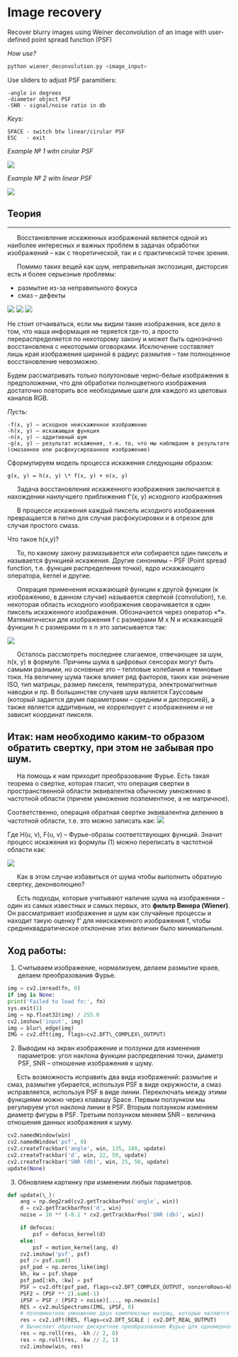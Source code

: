 ﻿

# Image recovery
Recover blurry images using Weiner deconvolution of an image with user-defined point spread function (PSF)

*How use?*
```python
python wiener_deconvolution.py <image_input>
``` 
Use sliders to adjust PSF paramitiers:

    -angle in degrees 
    -diameter object PSF
    -SNR - signal/noise ratio in db

 *Keys:*
    
    SPACE - switch btw linear/cirular PSF
    ESC   - exit

*Example № 1 witn cirular PSF*

![](picture_for_readme/circle_gif.gif)

*Example № 2 witn linear PSF*

![](picture_for_readme/line_gif.gif)

## Теория
---

`	`Восстановление искаженных изображений является одной из наиболее интересных и важных проблем в задачах обработки изображений – как с теоретической, так и с практической точек зрения. 

`	`Помимо таких вещей как шум, неправильная экспозиция, дисторсия есть и более серьезные проблемы: 

- размытие из-за неправильного фокуса  
- смаз – дефекты

![](picture_for_readme/1.png) 
![](picture_for_readme/2.png)
![](picture_for_readme/3.png)

Не стоит отчаиваться, если мы видим такие изображения, все дело в том, что наша информация не теряется где-то, а просто перераспределяется по некоторому закону и может быть однозначно восстановлена с некоторыми оговорками. Исключение составляет лишь края изображения шириной в радиус размытия – там полноценное восстановление невозможно.

Будем рассматривать только полутоновые черно-белые изображения в предположении, что для обработки полноцветного изображения достаточно повторить все необходимые шаги для каждого из цветовых каналов RGB.

*Пусть:*

    -f(x, y) – исходное неискаженное изображение
    -h(x, y) – искажающая функция
    -n(x, y) – аддитивный шум
    -g(x, y) – результат искажения, т.е. то, что мы наблюдаем в результате (смазанное или расфокусированное изображение)

Сформулируем модель процесса искажения следующим образом:

    g(x, y) = h(x, y) \* f(x, y) + n(x, y) 

`	`Задача восстановления искаженного изображения заключается в нахождении наилучшего приближения f'(x, y) исходного изображения

`	`В процессе искажения каждый пиксель исходного изображения превращается в пятно для случая расфокусировки и в отрезок для случая простого смаза.

Что такое h(x,y)?

`	`То, по какому закону размазывается или собирается один пиксель и называется функцией искажения. Другие синонимы – PSF (Point spread function, т.е. функция распределения точки), ядро искажающего оператора, kernel и другие.

`	`Операция применения искажающей функции к другой функции (к изображению, в данном случае) называется сверткой (convolution), т.е. некоторая область исходного изображения сворачивается в один пиксель искаженного изображения. Обозначается через оператор «\*». Математически для изображения f с размерами M x N и искажающей функции h c размерами m x n это записывается так:

![](picture_for_readme/4.png)

`	`Осталось рассмотреть последнее слагаемое, отвечающее за шум, n(x, y) в формуле. Причины шума в цифровых сенсорах могут быть самыми разными, но основные это – тепловые колебания и темновые токи. На величину шума также влияет ряд факторов, таких как значение ISO, тип матрицы, размер пикселя, температура, электромагнитные наводки и пр. В большинстве случаев шум является Гауссовым (который задается двумя параметрами – средним и дисперсией), а также является аддитивным, не коррелирует с изображением и не зависит координат пикселя.

## **Итак: нам необходимо каким-то образом обратить свертку, при этом не забывая про шум.**

`	`На помощь к нам приходит преобразование Фурье. Есть такая теорема о свертке, которая гласит, что операция свертки в пространственной области эквивалентна обычному умножению в частотной области (причем умножение поэлементное, а не матричное).

Соответственно, операция обратная свертке эквивалентна делению в частотной области, т.е. это можно записать как: ![](picture_for_readme/5.png)

Где H(u, v), F(u, v) – Фурье-образы соответствующих функций. Значит процесс искажения из формулы (1) можно переписать в частотной области как:

![](picture_for_readme/6.png)

`	`Как в этом случае избавиться от шума чтобы выполнить обратную свертку, деконволюцию?

`	`Есть подходы, которые учитывают наличие шума на изображении – один из самых известных и самых первых, это **фильтр Винера (Wiener)**. Он рассматривает изображение и шум как случайные процессы и находит такую оценку f' для неискаженного изображения f, чтобы среднеквадратическое отклонение этих величин было минимальным.

## Ход работы:

1. Считываем изображение, нормализуем, делаем размытие краев, делаем преобразования Фурье.
```python
img = cv2.imread(fn, 0)
if img is None:
print('Failed to load fn:', fn)
sys.exit(1)
img = np.float32(img) / 255.0
cv2.imshow('input', img)
img = blur\_edge(img)
IMG = cv2.dft(img, flags=cv2.DFT\_COMPLEX\_OUTPUT)
```

2. Выводим на экран изображение и ползунки для изменения параметров: угол наклона функции распределения точки, диаметр PSF, SNR – отношение изображения к шуму. 

`	`Есть возможность исправить два вида изображений: размытие и смаз, размытие убирается, используя PSF в виде окружности, а смаз исправляется, используя PSF в виде линии. Переключать между этими функциями можно через клавишу Space. Первым ползунком мы регулируем угол наклона линии в PSF. Вторым ползунком изменяем диаметр фигуры в PSF. Третьим ползунком меняем SNR – величина отношения данных изображения к шуму. 

```python
cv2.namedWindow(win)
cv2.namedWindow('psf', 0)
cv2.createTrackbar('angle', win, 135, 180, update)
cv2.createTrackbar('d', win, 22, 50, update)
cv2.createTrackbar('SNR (db)', win, 25, 50, update)
update(None)
```

3. Обновляем картинку при изменении любых параметров. 

```python
def update(\_):
    ang = np.deg2rad(cv2.getTrackbarPos('angle', win))
    d = cv2.getTrackbarPos('d', win)
    noise = 10 ** (-0.1 * cv2.getTrackbarPos('SNR (db)', win))

    if defocus:
        psf = defocus_kernel(d)
    else:
        psf = motion_kernel(ang, d)
    cv2.imshow('psf', psf)
    psf /= psf.sum()
    psf_pad = np.zeros_like(img)
    kh, kw = psf.shape
    psf_pad[:kh, :kw] = psf
    PSF = cv2.dft(psf_pad, flags=cv2.DFT_COMPLEX_OUTPUT, nonzeroRows=kh)  # дискретное преобразование Фурье
    PSF2 = (PSF ** 2).sum(-1)
    iPSF = PSF / (PSF2 + noise)[..., np.newaxis]
    RES = cv2.mulSpectrums(IMG, iPSF, 0)
    # поэлементное умножение двух комплексных матриц, которые являются результатом действительного или комплексного преобразования Фурье. Ну или свертка.
    res = cv2.idft(RES, flags=cv2.DFT_SCALE | cv2.DFT_REAL_OUTPUT)
    # Вычисляет обратное дискретное преобразование Фурье для одномерного или двухмерного массива.
    res = np.roll(res, -kh // 2, 0)
    res = np.roll(res, -kw // 2, 1)
    cv2.imshow(win, res)
```
